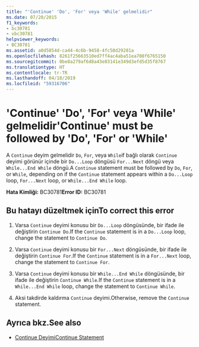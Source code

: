 ```yaml
---
title: "'Continue' 'Do', 'For' veya 'While' gelmelidir"
ms.date: 07/20/2015
f1_keywords:
- bc30781
- vbc30781
helpviewer_keywords:
- BC30781
ms.assetid: a0d5854d-ca44-4c6b-9458-4fc50d29281a
ms.openlocfilehash: 8261f25663510ed7ff4ac4aba51ea708f6765150
ms.sourcegitcommit: 0be8a279af6d8a43e03141e349d3efd5d35f8767
ms.translationtype: HT
ms.contentlocale: tr-TR
ms.lasthandoff: 04/18/2019
ms.locfileid: "59316706"
---
```

# <a name="continue-must-be-followed-by-do-for-or-while"></a><span data-ttu-id="dd020-102">'Continue' 'Do', 'For' veya 'While' gelmelidir</span><span class="sxs-lookup"><span data-stu-id="dd020-102">'Continue' must be followed by 'Do', 'For' or 'While'</span></span>
<span data-ttu-id="dd020-103">A `Continue` deyim gelmelidir `Do`, `For`, veya `While`if bağlı olarak `Continue` deyimi görünür içinde bir `Do...Loop` döngüsü `For...Next` döngü veya `While...End While` döngü.</span><span class="sxs-lookup"><span data-stu-id="dd020-103">A `Continue` statement must be followed by `Do`, `For`, or `While`, depending on if the `Continue` statement appears within a `Do...Loop` loop, `For...Next` loop, or `While...End While` loop.</span></span>  
  
 <span data-ttu-id="dd020-104">**Hata Kimliği:** BC30781</span><span class="sxs-lookup"><span data-stu-id="dd020-104">**Error ID:** BC30781</span></span>  
  
## <a name="to-correct-this-error"></a><span data-ttu-id="dd020-105">Bu hatayı düzeltmek için</span><span class="sxs-lookup"><span data-stu-id="dd020-105">To correct this error</span></span>  
  
1. <span data-ttu-id="dd020-106">Varsa `Continue` deyimi konusu bir `Do...Loop` döngüsünde, bir ifade ile değiştirin `Continue Do`.</span><span class="sxs-lookup"><span data-stu-id="dd020-106">If the `Continue` statement is in a `Do...Loop` loop, change the statement to `Continue Do`.</span></span>  
  
2. <span data-ttu-id="dd020-107">Varsa `Continue` deyimi konusu bir `For...Next` döngüsünde, bir ifade ile değiştirin `Continue For`.</span><span class="sxs-lookup"><span data-stu-id="dd020-107">If the `Continue` statement is in a `For...Next` loop, change the statement to `Continue For`.</span></span>  
  
3. <span data-ttu-id="dd020-108">Varsa `Continue` deyimi konusu bir `While...End While` döngüsünde, bir ifade ile değiştirin `Continue While`.</span><span class="sxs-lookup"><span data-stu-id="dd020-108">If the `Continue` statement is in a `While...End While` loop, change the statement to `Continue While`.</span></span>  
  
4. <span data-ttu-id="dd020-109">Aksi takdirde kaldırma `Continue` deyimi.</span><span class="sxs-lookup"><span data-stu-id="dd020-109">Otherwise, remove the `Continue` statement.</span></span>  
  
## <a name="see-also"></a><span data-ttu-id="dd020-110">Ayrıca bkz.</span><span class="sxs-lookup"><span data-stu-id="dd020-110">See also</span></span>

- [<span data-ttu-id="dd020-111">Continue Deyimi</span><span class="sxs-lookup"><span data-stu-id="dd020-111">Continue Statement</span></span>](../../visual-basic/language-reference/statements/continue-statement.md)
